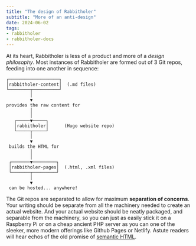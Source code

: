 ```yaml
---
title: "The design of Rabbitholer"
subtitle: "More of an anti-design"
date: 2024-06-02
tags:
- rabbitholer
- rabbitholer-docs
---
```



At its heart, Rabbitholer is less of a product and more of a *design philosophy*. 
Most instances of Rabbitholer are formed out of 3 Git repos, feeding into one
another in sequence:

```
┌───────────────────┐                    
│rabbitholer-content│  (.md files)       
└────────┬──────────┘                    
         │                               
         ▼                               
provides the raw content for             
         │                               
         │                               
   ┌─────▼─────┐                         
   │rabbitholer│      (Hugo website repo)
   └─────┬─────┘                         
         │                               
         ▼                               
 builds the HTML for                     
         │                               
         │                               
 ┌───────▼─────────┐                     
 │rabbitholer-pages│  (.html, .xml files)
 └───────┬─────────┘                     
         │                               
         ▼                               
 can be hosted... anywhere!
```

The Git repos are separated to allow for maximum **separation of concerns**. 
Your writing should be separate from all the machinery needed to create an actual website.
And your actual website should be neatly packaged, and separable from the
machinery, so you can just as easily stick it on a Raspberry Pi or on a cheap
ancient PHP server as you can one of the sleeker, more modern offerings like
Github Pages or Netlify. Astute readers will hear echos of the old promise
of
[semantic HTML](https://en.wikipedia.org/wiki/Semantic_HTML).

